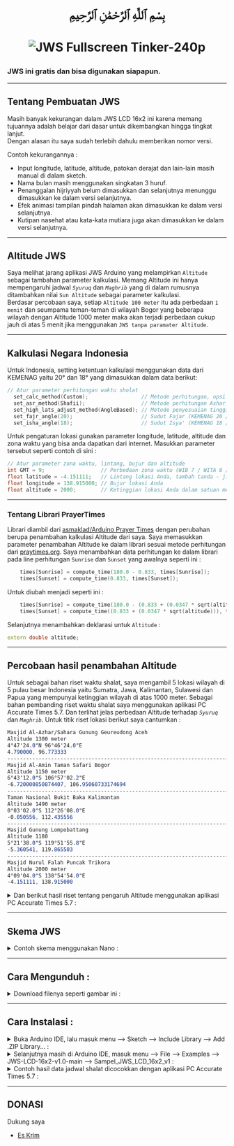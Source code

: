 # <p align="center">بِسْمِ ٱللَّٰهِ ٱلرَّحْمَٰنِ ٱلرَّحِيمِ</p>
# <p align="center">![JWS Fullscreen Tinker-240p](https://github.com/chatGaPenTing/JWS-LCD-16x2-v1.0/assets/161785031/f6aeac52-6d8a-4f4c-aaec-869a1f0dbf4e)
</p>

### JWS ini gratis dan bisa digunakan siapapun.  
---
## Tentang Pembuatan JWS
Masih banyak kekurangan dalam JWS LCD 16x2 ini karena memang tujuannya adalah belajar dari dasar untuk dikembangkan hingga tingkat lanjut.  
Dengan alasan itu saya sudah terlebih dahulu memberikan nomor versi.  
  
Contoh kekurangannya :  
- Input longitude, latitude, altitude, patokan derajat dan lain-lain masih manual di dalam sketch.  
- Nama bulan masih menggunakan singkatan 3 huruf.  
- Penanggalan hijriyyah belum dimasukkan dan selanjutnya menunggu dimasukkan ke dalam versi selanjutnya.  
- Efek animasi tampilan pindah halaman akan dimasukkan ke dalam versi selanjutnya.  
- Kutipan nasehat atau kata-kata mutiara juga akan dimasukkan ke dalam versi selanjutnya.  
---
## Altitude JWS
Saya melihat jarang aplikasi JWS Arduino yang melampirkan `Altitude` sebagai tambahan parameter kalkulasi. Memang Altitude ini hanya mempengaruhi jadwal *`Syuruq`* dan *`Maghrib`* yang di dalam rumusnya ditambahkan nilai `Sun Altitude` sebagai parameter kalkulasi.  
Berdasar percobaan saya, setiap `Altitude 100 meter` itu ada perbedaan `1 menit` dan seumpama teman-teman di wilayah Bogor yang beberapa wilayah dengan Altitude 1000 meter maka akan terjadi perbedaan cukup jauh di atas 5 menit jika menggunakan `JWS tanpa paramater Altitude`.

---
## Kalkulasi Negara Indonesia
Untuk Indonesia, setting ketentuan kalkulasi menggunakan data dari KEMENAG yaitu 20° dan 18° yang dimasukkan dalam data berikut:  
```cpp
// Atur parameter perhitungan waktu sholat
  set_calc_method(Custom);                 // Metode perhitungan, opsi ada di PrayerTimes.h
  set_asr_method(Shafii);                  // Metode perhitungan Ashar
  set_high_lats_adjust_method(AngleBased); // Metode penyesuaian tinggi lintang
  set_fajr_angle(20);                      // Sudut Fajar (KEMENAG 20 / MESIR 19.5)
  set_isha_angle(18);                      // Sudut Isya' (KEMENAG 18 / MESIR 17.5)
```
Untuk pengaturan lokasi gunakan parameter longitude, latitude, altitude dan zona waktu yang bisa anda dapatkan dari internet. Masukkan parameter tersebut seperti contoh di sini :  
```cpp
// Atur parameter zona waktu, lintang, bujur dan altitude
int GMT = 9;                  // Perbedaan zona waktu (WIB 7 / WITA 8 / WIT 9)
float latitude = -4.151111;   // Lintang lokasi Anda, tambah tanda - jika anda di wilayah S (South)
float longitude = 138.915000; // Bujur lokasi Anda
float altitude = 2000;        // Ketinggian lokasi Anda dalam satuan meter   
```  
---
  
### Tentang Librari PrayerTimes  
Librari diambil dari [asmaklad/Arduino Prayer Times](https://github.com/asmaklad/Arduino-Prayer-Times) dengan perubahan berupa penambahan kalkulasi Altitude dari saya.
Saya memasukkan parameter penambahan Altitude ke dalam librari sesuai metode perhitungan dari [praytimes.org](http://praytimes.org/calculation). Saya menambahkan data perhitungan ke dalam librari pada line perhitungan `Sunrise` dan `Sunset` yang awalnya seperti ini :  
```cpp
	times[Sunrise] = compute_time(180.0 - 0.833, times[Sunrise]);
	times[Sunset] = compute_time(0.833, times[Sunset]);
```
Untuk diubah menjadi seperti ini :  
```cpp
	times[Sunrise] = compute_time(180.0 - (0.833 + (0.0347 * sqrt(altitude))), times[Sunrise]);
	times[Sunset] = compute_time((0.833 + (0.0347 * sqrt(altitude))), times[Sunset]);
```
Selanjutnya menambahkan deklarasi untuk `Altitude` :  
```cpp
extern double altitude;
```

---

## Percobaan hasil penambahan Altitude  
Untuk sebagai bahan riset waktu shalat, saya mengambil 5 lokasi wilayah di 5 pulau besar Indonesia yaitu Sumatra, Jawa, Kalimantan, Sulawesi dan Papua yang mempunyai ketinggian wilayah di atas 1000 meter. Sebagai bahan pembanding riset waktu shalat  saya menggunakan aplikasi PC Accurate Times 5.7. Dan terlihat jelas perbedaan Altitude terhadap *`Syuruq`* dan *`Maghrib`*. Untuk titik riset lokasi berikut saya cantumkan :  
```css
Masjid Al-Azhar/Sahara Gunung Geureudong Aceh
Altitude 1300 meter
4°47'24.0"N 96°46'24.0"E
4.790000, 96.773333
---------------------------------------------------------------------------
Masjid Al-Amin Taman Safari Bogor
Altitude 1150 meter
6°43'12.0"S 106°57'02.2"E
-6.720000850874407, 106.95060733174694
---------------------------------------------------------------------------
Taman Nasional Bukit Baka Kalimantan
Altitude 1490 meter
0°03'02.0"S 112°26'08.0"E
-0.050556, 112.435556
---------------------------------------------------------------------------
Masjid Gunung Lompobattang
Altitude 1180
5°21'38.0"S 119°51'55.8"E
-5.360541, 119.865503
---------------------------------------------------------------------------
Masjid Nurul Falah Puncak Trikora 
Altitude 2000 meter
4°09'04.0"S 138°54'54.0"E
-4.151111, 138.915000
```
<details>
<summary>Dan berikut hasil riset tentang pengaruh Altitude menggunakan aplikasi PC Accurate Times 5.7 :</summary>  
    
`Sumatra - Aceh`  
![Aceh Diff](https://github.com/chatGaPenTing/JWS-LCD-16x2-v1.0/assets/161785031/6ac6f40e-7577-4293-aff3-f48e78b427f8)
  
`Jawa - Bogor`
![Bogor Diff](https://github.com/chatGaPenTing/JWS-LCD-16x2-v1.0/assets/161785031/e4286b17-81a5-4836-ac3e-261038544d32)

`Kalimantan - Sintang`  
![Kalbar Diff](https://github.com/chatGaPenTing/JWS-LCD-16x2-v1.0/assets/161785031/53632e53-ea6b-402f-9bca-30ad18d44d96)

`Sulawesi - Gowa`  
![Sulsel Diff](https://github.com/chatGaPenTing/JWS-LCD-16x2-v1.0/assets/161785031/f4386ee8-e603-47e2-be50-9c2feb7f4dfd)

`Papua - Puncak Trikora`  
![Papua Diff](https://github.com/chatGaPenTing/JWS-LCD-16x2-v1.0/assets/161785031/bf3c40f5-134c-4dea-908f-65edd451f0b4)
</details>  

---

## Skema JWS
<details>
<summary>Contoh skema menggunakan Nano :</summary>  
	
![skema320](https://github.com/chatGaPenTing/JWS-LCD-16x2-v1.0/assets/161785031/747120df-6544-48f8-b799-7773ca537775)  
</details>  

---
  
## Cara Mengunduh :    
<details>
<summary>Download filenya seperti gambar ini :</summary>  
    
![unduh480](https://github.com/chatGaPenTing/JWS-LCD-16x2-v1.0/assets/161785031/2854ff19-05fb-4756-a5ff-1f04ad1ed275)
</details>  

---
  
## Cara Instalasi :    
  
<details>  
<summary>Buka Arduino IDE, lalu masuk menu --> Sketch --> Include Library --> Add .ZIP Library... :</summary>  

![cara1-320](https://github.com/chatGaPenTing/JWS-LCD-16x2-v1.0/assets/161785031/3f306350-7a76-402a-9080-fe2640f5d3cb)
</details>
    
<details>  
<summary>Selanjutnya masih di Arduino IDE, masuk menu --> File --> Examples --> JWS-LCD-16x2-v1.0-main --> Sampel_JWS_LCD_16x2_v1 :</summary>  
    
![cara2-320](https://github.com/chatGaPenTing/JWS-LCD-16x2-v1.0/assets/161785031/b24a04dc-d3d3-4131-a117-a6186e70bc96)
</details>
  
<details>  
<summary>Contoh hasil data jadwal shalat dicocokkan dengan aplikasi PC Accurate Times 5.7 :</summary>  
  
https://github.com/chatGaPenTing/JWS-LCD-16x2-v1.0/assets/161785031/3bb84285-3116-476f-81cc-920385032255
</details>  

---
  
## DONASI  
Dukung saya
- [Es Krim](https://trakteer.id/muhammad_iqbal108/tip)

  

